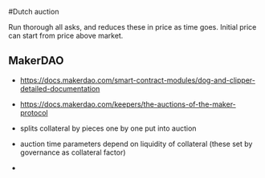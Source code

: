 #Dutch auction

Run thorough all asks, and reduces these in price as time goes. Initial price can start from price above market.



## MakerDAO

- https://docs.makerdao.com/smart-contract-modules/dog-and-clipper-detailed-documentation

- https://docs.makerdao.com/keepers/the-auctions-of-the-maker-protocol

- splits collateral by pieces one by one put into auction

- auction time parameters depend on liquidity of collateral (these set by governance as collateral factor)

-

